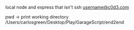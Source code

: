 local node and express
that isn't ssh username@c0d3.com

pwd -> print working directory
/Users/carlosgreen/Desktop/Play/GarageScript/end2end

